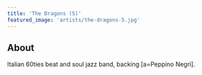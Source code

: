 ```yaml
---
title: 'The Dragons (5)'
featured_image: 'artists/the-dragons-5.jpg'
---
```


## About

Italian 60ties beat and soul jazz band, backing [a=Peppino Negri].
